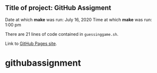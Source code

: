 ## Title of project: GitHub Assigment

Date at which **make** was run: July 16, 2020
Time at which **make** was run: 1:00 pm

There are 21 lines of code contained in `guessinggame.sh`.

Link to [GitHub Pages site](katiejmclaughlin.github.io/githubassignment/).

# githubassignment
